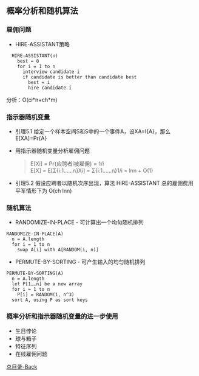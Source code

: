 概率分析和随机算法
------------------
### 雇佣问题
* HIRE-ASSISTANT策略
```
  HIRE-ASSISTANT(n)
    best = 0
    for i = 1 to n
      interview candidate i
      if candidate is better than candidate best
        best = i
        hire candidate i
```
  分析：O(ci\*n+ch\*m)
  
### 指示器随机变量
  * 引理5.1   给定一个样本空间S和S中的一个事件A，设XA=I{A}，那么E[XA]=Pr{A}
  * 用指示器随机变量分析雇佣问题<br/>

      >  E[Xi] = Pr{应聘者i被雇佣} = 1/i  
      >  E[X] = E[Σ{i:1……n}Xi] = Σ{i:1……n}1/i = lnn + O(1)

  * 引理5.2   假设应聘者以随机次序出现，算法 HIRE-ASSISTANT 总的雇佣费用平军情形下为 O(ch lnn) 

### 随机算法
  * RANDOMIZE-IN-PLACE - 可计算出一个均匀随机排列
```
RANDOMIZE-IN-PLACE(A)
  n = A.length
  for i = 1 to n
    swap A[i] with A[RANDOM(i, n)]
```
  * PERMUTE-BY-SORTING - 可产生输入的均匀随机排列
```
PERMUTE-BY-SORTING(A)
  n = A.length
  let P[1……n] be a new array
  for i = 1 to n
    P[i] = RANDOM(1, n^3)
  sort A, using P as sort keys
```
### 概率分析和指示器随机变量的进一步使用

* 生日悖论
* 球与箱子
* 特征序列
* 在线雇佣问题

[总目录-Back](https://github.com/DjSasadvs/Data-Algorithm/blob/master/README.md)
